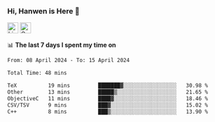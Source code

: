 ### Hi, Hanwen is Here 👋
<p>
	<a href="https://www.linkedin.com/in/liu-hanwen/"><img src="https://img.shields.io/badge/@hanwen-0A66C2?style=flat&logo=LinkedIn&logoColor=white" alt="Linkedin"  height="25px"/></a> 
	<a href="https://scholar.google.com/citations?user=HDF0su0AAAAJ"><img src="https://img.shields.io/badge/scholar-4385FE.svg?&style=plastic&logo=google-scholar&logoColor=white" alt="Google Scholar" height="25px"> </a>
</p>

📊 **The last 7 days I spent my time on** 
<!--START_SECTION:waka-->

```txt
From: 08 April 2024 - To: 15 April 2024

Total Time: 48 mins

TeX          19 mins         ███████▓░░░░░░░░░░░░░░░░░   30.98 %
Other        13 mins         █████▒░░░░░░░░░░░░░░░░░░░   21.65 %
ObjectiveC   11 mins         ████▓░░░░░░░░░░░░░░░░░░░░   18.46 %
CSV/TSV      9 mins          ███▓░░░░░░░░░░░░░░░░░░░░░   15.02 %
C++          8 mins          ███▒░░░░░░░░░░░░░░░░░░░░░   13.90 %
```

<!--END_SECTION:waka-->


<!--
**david990917/david990917** is a ✨ _special_ ✨ repository because its `README.md` (this file) appears on your GitHub profile.

Here are some ideas to get you started:

- 🔭 I’m currently working on ...
- 🌱 I’m currently learning ...
- 👯 I’m looking to collaborate on ...
- 🤔 I’m looking for help with ...
- 💬 Ask me about ...
- 📫 How to reach me: ...
- 😄 Pronouns: ...
- ⚡ Fun fact: ...
-->
